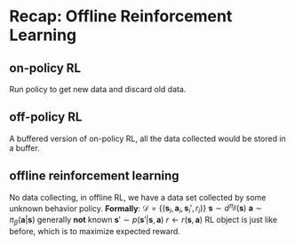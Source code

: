 # Recap: Offline Reinforcement Learning
## on-policy RL
Run policy to get new data and discard old data.
## off-policy RL
A buffered version of on-policy RL, all the data collected would be stored in a buffer.
## offline reinforcement learning
No data collecting, in offline RL, we have a data set collected by some unknown behavior policy.
**Formally**:
$\mathcal{D} = \{(\mathbf{s}_{i},\mathbf{a}_{i},\mathbf{s}_{i}',r_{i})\}$
$\mathbf{s}\sim d^{\pi_{\beta}}(\mathbf{s})$
$\mathbf{a}\sim \pi_{\beta}(\mathbf{a}|\mathbf{s})$ generally **not** known
$\mathbf{s}'\sim p(\mathbf{s}'|\mathbf{s},\mathbf{a})$
$r\leftarrow r(\mathbf{s},\mathbf{a})$
RL object is just like before, which is to maximize expected reward.

